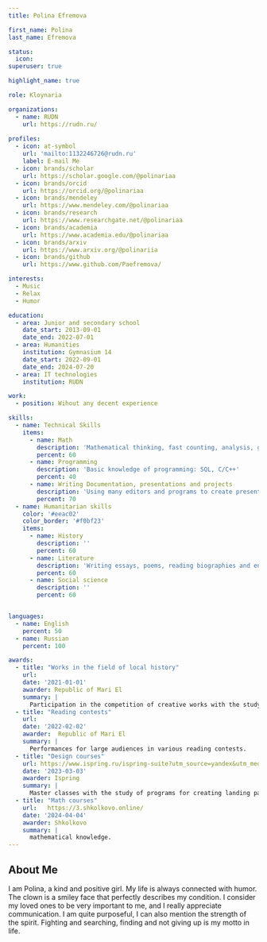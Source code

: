 ```yaml
---
title: Polina Efremova

first_name: Polina
last_name: Efremova

status:
  icon:
superuser: true

highlight_name: true

role: Kloynaria

organizations:
  - name: RUDN
    url: https://rudn.ru/
    
profiles:
  - icon: at-symbol
    url: 'mailto:1132246726@rudn.ru'
    label: E-mail Me
  - icon: brands/scholar
    url: https://scholar.google.com/@polinariaa
  - icon: brands/orcid
    url: https://orcid.org/@polinariaa
  - icon: brands/mendeley
    url: https://www.mendeley.com/@polinariaa
  - icon: brands/research
    url: https://www.researchgate.net/@polinariaa
  - icon: brands/academia
    url: https://www.academia.edu/@polinariaa
  - icon: brands/arxiv
    url: https://www.arxiv.org/@polinariia
  - icon: brands/github
    url: https://www.github.com/Paefremova/

interests:
  - Music
  - Relax
  - Humor

education:
  - area: Junior and secondary school 
    date_start: 2013-09-01
    date_end: 2022-07-01
  - area: Humanities
    institution: Gymnasium 14
    date_start: 2022-09-01
    date_end: 2024-07-20
  - area: IT technologies 
    institution: RUDN

work:
  - position: Wihout any decent experience

skills:
  - name: Technical Skills
    items:
      - name: Math 
        description: 'Mathematical thinking, fast counting, analysis, geometry'
        percent: 60
      - name: Programming 
        description: 'Basic knowledge of programming: SQL, C/C++' 
        percent: 40
      - name: Writing Documentation, presentations and projects
        description: 'Using many editors and programs to create presentations, reports, and projects.'
        percent: 70
  - name: Humanitarian skills
    color: '#eeac02'
    color_border: '#f0bf23'
    items:
      - name: History
        description: ''
        percent: 60
      - name: Literature
        description: 'Writing essays, poems, reading biographies and encyclopedias and other teaching materials'
        percent: 60
      - name: Social science
        description: ''
        percent: 60


languages:
  - name: English
    percent: 50
  - name: Russian
    percent: 100

awards:
  - title: "Works in the field of local history"
    url:
    date: '2021-01-01'
    awarder: Republic of Mari El
    summary: |
      Participation in the competition of creative works with the study of native places.
  - title: "Reading contests"
    url: 
    date: '2022-02-02'
    awarder:  Republic of Mari El
    summary: |
      Performances for large audiences in various reading contests.
  - title: "Design courses"
    url: https://www.ispring.ru/ispring-suite?utm_source=yandex&utm_medium=cpc&utm_campaign=suite_brend_rus&utm_term=---autotargeting&utm_content=5089181545&yclid=16728613789221257215
    date: '2023-03-03'
    awarder: Ispring
    summary: |
      Master classes with the study of programs for creating landing pages, presentations, etc.
  - title: "Math courses"
    url:   https://3.shkolkovo.online/
    date: '2024-04-04'
    awarder: Shkolkovo
    summary: |
      mathematical knowledge.
---
```



## About Me

I am Polina, a kind and positive girl. My life is always connected with humor. The clown is a smiley face that
perfectly describes my condition.
I consider my loved ones to be very important to me, and I really appreciate communication. I am quite
purposeful, I can also mention the strength of the spirit.
Fighting and searching, finding and not giving up is my motto in life.